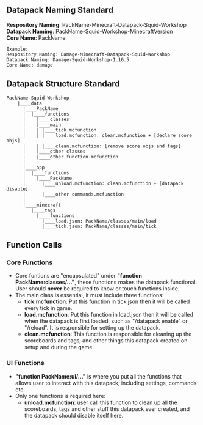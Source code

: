 
## Datapack Naming Standard
**Respository Naming**: PackName-Minecraft-Datapack-Squid-Workshop\
**Datapack Naming**: PackName-Squid-Workshop-MinecraftVersion\
**Core Name**: PackName

	Example:
	Respository Naming: Damage-Minecraft-Datapack-Squid-Workshop
	Datapack Naming: Damage-Squid-Workshop-1.16.5
	Core Name: damage


## Datapack Structure Standard

    PackName-Squid-Workshop
        |____data
          |____PackName
          |  |____functions
          |    |____classes
          |    |____main
          |    | |____tick.mcfunction
          |    | |____load.mcfunction: clean.mcfunction + [declare score objs]
          |    | |____clean.mcfunction: [remove score objs and tags]
          |    |____other classes
          |    |____other function.mcfunction
          |
          |____app
          |  |____functions
          |    |____PackName
          |      |____unload.mcfunction: clean.mcfunction + [datapack disable]
          |      |____other commands.mcfunction
          |
          |____minecraft
             |____tags
               |____functions
                 |____load.json: PackName/classes/main/load
                 |____tick.json: PackName/classes/main/tick

## Function Calls
### Core Functions
* Core funtions are "encapsulated" under **"function PackName:classes/..."**, these functions makes the datapack functional. User should **never** be required to know or touch functions inside.
* The main class is essential, it must include three functions: 
	*	**tick.mcfunction**: Put this function in tick.json then it will be called every tick in game.
	*	**load.mcfunction**: Put this function in load.json then it will be called when the datapack is first loaded, such as "/datapack enable" or "/reload". It is responsible for setting up the datapack.
	*	**clean.mcfunction**: This function is responsible for cleaning up the scoreboards and tags, and other things this datapack created on setup and during the game.
### UI Functions
*	**"function PackName:ui/..."** is where you put all the functions that allows user to interact with this datapack, including settings, commands etc.
*	Only one functions is required here: 
	* **unload.mcfunction**: user call this function to clean up all the scoreboards, tags and other stuff this datapack ever created, and the datapack should disable itself here.
	
